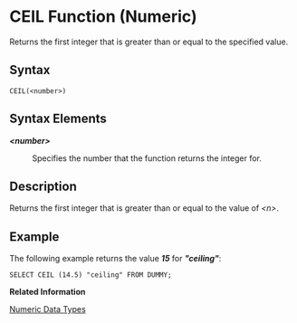 <!-- loio20db6dd575191014b704978452f92bbd -->

# CEIL Function \(Numeric\)

Returns the first integer that is greater than or equal to the specified value.



<a name="loio20db6dd575191014b704978452f92bbd__sql_function_ceil_1sql_function_ceil_syntax"/>

## Syntax

```
CEIL(<number>)
```



## Syntax Elements


<dl>
<dt><b>

*<number\>*

</b></dt>
<dd>

Specifies the number that the function returns the integer for.



</dd>
</dl>



<a name="loio20db6dd575191014b704978452f92bbd__sql_function_ceil_1sql_function_ceil_description"/>

## Description

Returns the first integer that is greater than or equal to the value of *<n\>*.



<a name="loio20db6dd575191014b704978452f92bbd__sql_function_ceil_1sql_function_ceil_examples"/>

## Example

The following example returns the value ***15*** for ***"ceiling"***:

```
SELECT CEIL (14.5) "ceiling" FROM DUMMY;
```

**Related Information**  


[Numeric Data Types](../numeric-data-types-4ee2f26.md "Numeric data types are used to store numeric information.")

